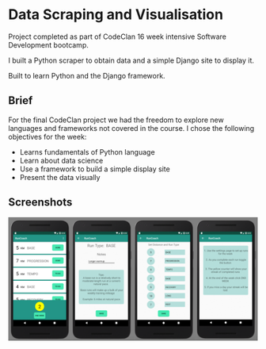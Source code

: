 # Data Scraping and Visualisation

Project completed as part of CodeClan 16 week intensive Software Development bootcamp.

I built a Python scraper to obtain data and a simple Django site to display it.

Built to learn Python and the Django framework.

## Brief

For the final CodeClan project we had the freedom to explore new languages and frameworks not covered in the course. I chose the following objectives for the week:

* Learns fundamentals of Python language
* Learn about data science
* Use a framework to build a simple display site
* Present the data visually


## Screenshots

![screenshot](https://github.com/RJForgie/Project-Java-Run-List/blob/master/screenshot.png "App Screenshots")
